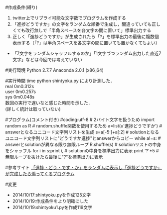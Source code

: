 #作成条件(縛り)
1. twitter上でリプライ可能な文字数でプログラムを作成する
2. 「進捗どうですか」の文字をランダムな順番で生成し，間違っていても正しくても改行無しで「半角スペースを各文字の間に置いて」標準出力する
3. 正しく「進捗どうですか」が生成されたら「?」を標準出力の最後に複数個表示する（「?」は半角スペースを各文字の間に置いても置かなくてもよい）

* 「7文字をランダムシャッフルするのか」「1文字づつランダム出力した直近7文字」などは今回では考えていない

#実行環境
Python 2.7.7 Anaconda 2.0.1 (x86_64)

#実行時間
time python shintyoku.py により計測した．  
real	0m0.312s  
user	0m0.257s  
sys	0m0.048s  
数回の実行で遅いなと感じた時間を示した．  
(詳しく統計は取っていない)

#プログラム(コメント付き)
    #coding:utf-8				#	2バイト文字を扱うため
    import random as R			#	random.shuffle関数を使用するため
    a=list(u'進捗どうですか')	#	answerとなるユニコード文字列リストを生成
    s=a[-5:]+a[:2]				#	solutionとなるユニコード文字列リストに"どうですか進捗"とanswerからコピー
    while a!=s:					#	answerとsolutionが異なる限り無限ループ
    	R.shuffle(s)			#	solutionリストの中身をシャッフル
    	for i in s:print i,		#	solutionの中身を標準出力に表示
    print '?'*5					#	無限ループを抜けたら最後に"?"を標準出力に表示

  
#参考サイト
[「進捗・どう・です・か」をランダムに表示し「進捗どうですか」が完成したら煽ってくるプログラム](http://elephnote.com/blog/archives/936 "「進捗・どう・です・か」をランダムに表示し「進捗どうですか」が完成したら煽ってくるプログラム")

#変更
* 2014/10/17:shintyoku.pyを作成125文字
* 2014/10/19:作成条件をより明確にした
* 2014/10/19:shintyoku1.pyを作成119文字